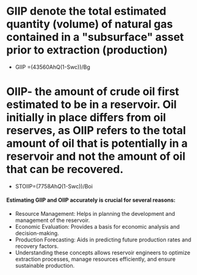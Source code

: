 # GIIP denote the total estimated quantity (volume) of natural gas contained in a "subsurface" asset prior to extraction (production)
* GIIP =(43560AhQ(1-Swc))/Bg

# OIIP-  the amount of crude oil first estimated to be in a reservoir. Oil initially in place differs from oil reserves, as OIIP refers to the total amount of oil that is potentially in a reservoir and not the amount of oil that can be recovered.
* STOIIP=(7758*A*h*Q*(1-Swc))/Boi

#### Estimating GIIP and OIIP accurately is crucial for several reasons:
* Resource Management: Helps in planning the development and management of the reservoir.
* Economic Evaluation: Provides a basis for economic analysis and decision-making.
* Production Forecasting: Aids in predicting future production rates and recovery factors.
* Understanding these concepts allows reservoir engineers to optimize extraction processes, manage resources efficiently, and ensure sustainable production. 